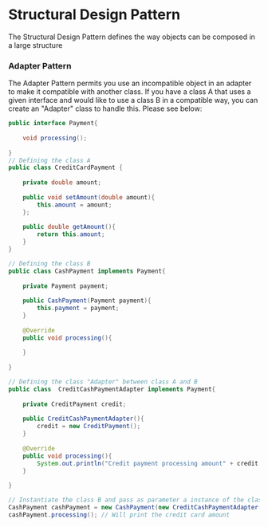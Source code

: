 # Structural Design Pattern

The Structural Design Pattern defines the way objects can be composed in a large structure

### Adapter Pattern

The Adapter Pattern permits you use an incompatible object in an adapter to make it compatible with another class. If you have a class A that uses a given interface and would like to use a class B in a compatible way, you can create an "Adapter" class to handle this. Please see below:

```java
public interface Payment{
	
	void processing();
	
}
// Defining the class A
public class CreditCardPayment {
	
	private double amount;
	
	public void setAmount(double amount){
		this.amount = amount;
	};
	
	public double getAmount(){
		return this.amount;
	}
}

// Defining the class B
public class CashPayment implements Payment{
	
	private Payment payment;
	
	public CashPayment(Payment payment){
		this.payment = payment;
	}
	
	@Override
	public void processing(){
	
	}
	
}

// Defining the class "Adapter" between class A and B
public class  CreditCashPaymentAdapter implements Payment{
	
	private CreditPayment credit;
	
	public CreditCashPaymentAdapter(){
		credit = new CreditPayment();
	}
	
	@Override
	public void processing(){
		System.out.println("Credit payment processing amount" + credit.getAmount());
	}
	
}

// Instantiate the class B and pass as parameter a instance of the class A "CreditCardPayment"
CashPayment cashPayment = new CashPayment(new CreditCashPaymentAdapter());
cashPayment.processing(); // Will print the credit card amount
```

